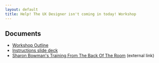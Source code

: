 ```yaml
---
layout: default
title: Help! The UX Designer isn't coming in today! Workshop
---
```


## Documents

* [Workshop Outline](workshop-outline/)
* [Instructions slide deck](/decks/instructions.pdf)
* [Sharon Bowman's Training From The Back Of The Room](http://bowperson.com/training-from-the-back-of-the-room/) (external link)
